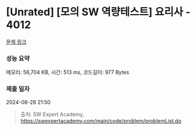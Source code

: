 # [Unrated] [모의 SW 역량테스트] 요리사 - 4012 

[문제 링크](https://swexpertacademy.com/main/code/problem/problemDetail.do?contestProbId=AWIeUtVakTMDFAVH) 

### 성능 요약

메모리: 56,704 KB, 시간: 513 ms, 코드길이: 977 Bytes

### 제출 일자

2024-08-28 21:50



> 출처: SW Expert Academy, https://swexpertacademy.com/main/code/problem/problemList.do